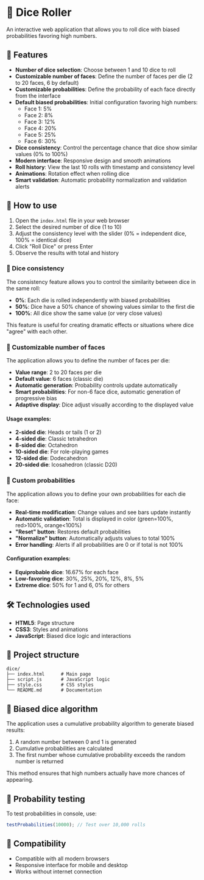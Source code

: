 # 🎲 Dice Roller

An interactive web application that allows you to roll dice with biased probabilities favoring high numbers.

## 🚀 Features

- **Number of dice selection**: Choose between 1 and 10 dice to roll
- **Customizable number of faces**: Define the number of faces per die (2 to 20 faces, 6 by default)
- **Customizable probabilities**: Define the probability of each face directly from the interface
- **Default biased probabilities**: Initial configuration favoring high numbers:
  - Face 1: 5%
  - Face 2: 8%
  - Face 3: 12%
  - Face 4: 20%
  - Face 5: 25%
  - Face 6: 30%
- **Dice consistency**: Control the percentage chance that dice show similar values (0% to 100%)
- **Modern interface**: Responsive design and smooth animations
- **Roll history**: View the last 10 rolls with timestamp and consistency level
- **Animations**: Rotation effect when rolling dice
- **Smart validation**: Automatic probability normalization and validation alerts

## 🎯 How to use

1. Open the `index.html` file in your web browser
2. Select the desired number of dice (1 to 10)
3. Adjust the consistency level with the slider (0% = independent dice, 100% = identical dice)
4. Click "Roll Dice" or press Enter
5. Observe the results with total and history

### 🎲 Dice consistency

The consistency feature allows you to control the similarity between dice in the same roll:

- **0%**: Each die is rolled independently with biased probabilities
- **50%**: Dice have a 50% chance of showing values similar to the first die
- **100%**: All dice show the same value (or very close values)

This feature is useful for creating dramatic effects or situations where dice "agree" with each other.

### 🎯 Customizable number of faces

The application allows you to define the number of faces per die:

- **Value range**: 2 to 20 faces per die
- **Default value**: 6 faces (classic die)
- **Automatic generation**: Probability controls update automatically
- **Smart probabilities**: For non-6 face dice, automatic generation of progressive bias
- **Adaptive display**: Dice adjust visually according to the displayed value

#### Usage examples:
- **2-sided die**: Heads or tails (1 or 2)
- **4-sided die**: Classic tetrahedron
- **8-sided die**: Octahedron
- **10-sided die**: For role-playing games
- **12-sided die**: Dodecahedron
- **20-sided die**: Icosahedron (classic D20)

### 🎯 Custom probabilities

The application allows you to define your own probabilities for each die face:

- **Real-time modification**: Change values and see bars update instantly
- **Automatic validation**: Total is displayed in color (green=100%, red>100%, orange<100%)
- **"Reset" button**: Restores default probabilities
- **"Normalize" button**: Automatically adjusts values to total 100%
- **Error handling**: Alerts if all probabilities are 0 or if total is not 100%

#### Configuration examples:
- **Equiprobable dice**: 16.67% for each face
- **Low-favoring dice**: 30%, 25%, 20%, 12%, 8%, 5%
- **Extreme dice**: 50% for 1 and 6, 0% for others

## 🛠️ Technologies used

- **HTML5**: Page structure
- **CSS3**: Styles and animations
- **JavaScript**: Biased dice logic and interactions

## 📁 Project structure

```
dice/
├── index.html      # Main page
├── script.js       # JavaScript logic
├── style.css       # CSS styles
└── README.md       # Documentation
```

## 🎲 Biased dice algorithm

The application uses a cumulative probability algorithm to generate biased results:

1. A random number between 0 and 1 is generated
2. Cumulative probabilities are calculated
3. The first number whose cumulative probability exceeds the random number is returned

This method ensures that high numbers actually have more chances of appearing.

## 🧪 Probability testing

To test probabilities in console, use:
```javascript
testProbabilities(10000); // Test over 10,000 rolls
```

## 📱 Compatibility

- Compatible with all modern browsers
- Responsive interface for mobile and desktop
- Works without internet connection
